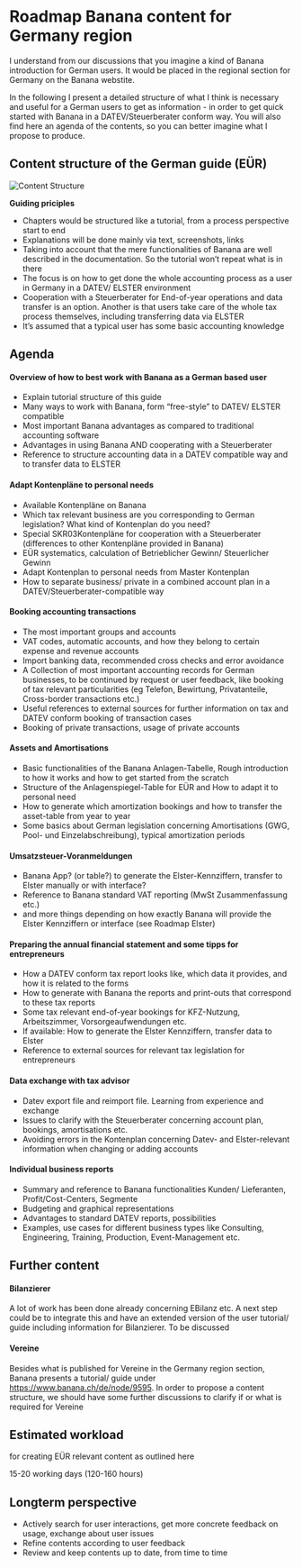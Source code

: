 # Roadmap Banana content for Germany region

I understand from our discussions that you imagine a kind of Banana introduction for German users. It would be placed in the regional section for Germany on the Banana webstite.

In the following I present a detailed structure of what I think is necessary and useful for a German users to get as information - in order to get quick started with Banana in a DATEV/Steuerberater conform way. You will also find here an agenda of the contents, so you can better imagine what I propose to produce.

## Content structure of the German guide (EÜR)  


![Content Structure](https://github.com/RobertUlb/Germany/blob/patch-1/E%C3%9CRDossier/3_Guide%20for%20German%20users/Chart_content%20structure.png "Chart")  


**Guiding priciples**  
*	Chapters would be structured like a tutorial, from a process perspective start to end
* Explanations will be done mainly via text, screenshots, links
*	Taking into account that the mere functionalities of Banana are well described in the documentation. So the tutorial won’t repeat what is in there
*	The focus is on how to get done the whole accounting process as a user in Germany in a DATEV/ ELSTER environment
*	Cooperation with a Steuerberater for End-of-year operations and data transfer is an option. Another is that users take care of the whole tax process themselves, including transferring data via ELSTER
*	It’s assumed that a typical user has some basic accounting knowledge


## Agenda

#### Overview of how to best work with Banana as a German based user

*	Explain tutorial structure of this guide
*	Many ways to work with Banana, form “free-style” to DATEV/ ELSTER compatible
*	Most important Banana advantages as compared to traditional accounting software
*	Advantages in using Banana AND cooperating with a Steuerberater
*	Reference to structure accounting data in a DATEV compatible way and to transfer data to ELSTER 

#### Adapt Kontenpläne to personal needs

*	Available Kontenpläne on Banana
*	Which tax relevant business are you corresponding to German legislation? What kind of Kontenplan do you need?
*	Special SKR03Kontenpläne for cooperation with a Steuerberater (differences to other Kontenpläne provided in Banana)
*	EÜR systematics, calculation of Betrieblicher Gewinn/ Steuerlicher Gewinn
*	Adapt Kontenplan to personal needs from Master Kontenplan
*	How to separate business/ private in a combined account plan in a DATEV/Steuerberater-compatible way

#### Booking accounting transactions

*	The most important groups and accounts
*	VAT codes, automatic accounts, and how they belong to certain expense and revenue accounts
*	Import banking data, recommended cross checks and error avoidance
*	A Collection of most important accounting records for German businesses, to be continued by request or user feedback, like booking of tax relevant particularities (eg Telefon, Bewirtung, Privatanteile, Cross-border transactions etc.)
*	Useful references to external sources for further information on tax and DATEV conform booking of transaction cases
*	Booking of private transactions, usage of private accounts

#### Assets and Amortisations

*	Basic functionalities of the Banana Anlagen-Tabelle, Rough introduction to how it works and how to get started from the scratch
*	Structure of the Anlagenspiegel-Table for EÜR and How to adapt it to personal need
*	How to generate which amortization bookings and how to transfer the asset-table from year to year
*	Some basics about German legislation concerning Amortisations (GWG, Pool- und Einzelabschreibung), typical amortization periods

#### Umsatzsteuer-Voranmeldungen

*	Banana App? (or table?) to generate the Elster-Kennziffern, transfer to Elster manually or with interface?
*	Reference to Banana standard VAT reporting (MwSt Zusammenfassung etc.)
*	and more things depending on how exactly Banana will provide the Elster Kennziffern or interface (see Roadmap Elster)

#### Preparing the annual financial statement and some tipps for entrepreneurs

*	How a DATEV conform tax report looks like, which data it provides, and how it is related to the forms
*	How to generate with Banana the reports and print-outs that correspond to these tax reports
*	Some tax relevant end-of-year bookings for KFZ-Nutzung, Arbeitszimmer, Vorsorgeaufwendungen etc.
*	If available: How to generate the Elster Kennziffern, transfer data to Elster
*	Reference to external sources for relevant tax legislation for entrepreneurs

#### Data exchange with tax advisor

*	Datev export file and reimport file. Learning from experience and exchange
*	Issues to clarify with the Steuerberater concerning account plan, bookings, amortisations etc.
*	Avoiding errors in the Kontenplan concerning Datev- and Elster-relevant information when changing or adding accounts

#### Individual business reports

*	Summary and reference to Banana functionalities Kunden/ Lieferanten, Profit/Cost-Centers, Segmente
*	Budgeting and graphical representations
*	Advantages to standard DATEV reports, possibilities
*	Examples, use cases for different business types like Consulting, Engineering, Training, Production, Event-Management etc.


## Further content
#### Bilanzierer
A lot of work has been done already concerning EBilanz etc. A next step could be to integrate this and have an extended version of the user tutorial/ guide including information for Bilanzierer. To be discussed 

#### Vereine
Besides what is published for Vereine in the Germany region section, Banana presents a tutorial/ guide under https://www.banana.ch/de/node/9595. In order to propose a content structure, we should have some further discussions to clarify if or what is required for Vereine


## Estimated workload
for creating EÜR relevant content as outlined here

15-20 working days (120-160 hours)

## Longterm perspective
* Actively search for user interactions, get more concrete feedback on usage, exchange about user issues
* Refine contents according to user feedback
* Review and keep contents up to date, from time to time

